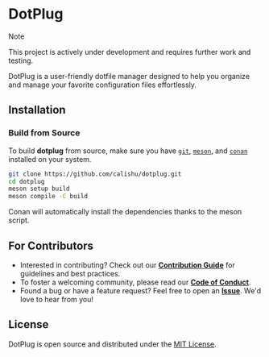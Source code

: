 # DotPlug

> [!NOTE]
> This project is actively under development and requires further work and testing.

DotPlug is a user-friendly dotfile manager designed to help you organize and manage your favorite configuration files effortlessly.

## Installation

### Build from Source
To build **dotplug** from source, make sure you have [`git`](https://git-scm.com/), [`meson`](https://mesonbuild.com/), and [`conan`](https://conan.io/) installed on your system.
```bash
git clone https://github.com/calishu/dotplug.git
cd dotplug
meson setup build
meson compile -C build
```
Conan will automatically install the dependencies thanks to the meson script.

## For Contributors

* Interested in contributing? Check out our [**Contribution Guide**](https://github.com/calishu/dotplug/tree/main/.github/CONTRIBUTING.md) for guidelines and best practices.
* To foster a welcoming community, please read our [**Code of Conduct**](https://github.com/calishu/dotplug/tree/main/.github/CODE_OF_CONDUCT.md).
* Found a bug or have a feature request? Feel free to open an [**Issue**](https://github.com/calishu/dotplug/issues). We'd love to hear from you!

## License

DotPlug is open source and distributed under the [MIT License](https://github.com/calishu/dotplug/tree/main/LICENSE).
